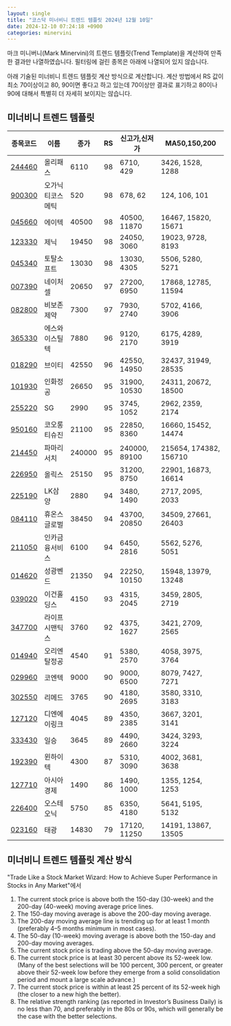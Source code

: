```yaml
---
layout: single
title: "코스닥 미너비니 트렌드 템플릿 2024년 12월 10일"
date: 2024-12-10 07:24:18 +0900
categories: minervini
---
```

마크 미니버니(Mark Minervini)의 트렌드 템플릿(Trend Template)을 계산하여 만족한 결과만 나열하였습니다. 필터링에 걸린 종목은 아래에 나열되어 있지 않습니다.

아래 기술된 미너비니 트렌드 템플릿 계산 방식으로 계산합니다. 계산 방법에서 RS 값이 최소 70이상이고 80, 90이면 좋다고 하고 있는데 70이상만 결과로 표기하고 80이나 90에 대해서 특별히 더 자세히 보이지는 않습니다.

## 미너비니 트렌드 템플릿

|종목코드|이름|종가|RS|신고가,신저가|MA50,150,200|
|------|---|---|--|---------|------------|
|[244460](https://finance.daum.net/quotes/A244460)|올리패스|6110|98|6710, 429|3426, 1528, 1288|
|[900300](https://finance.daum.net/quotes/A900300)|오가닉티코스메틱|520|98|678, 62|124, 106, 101|
|[045660](https://finance.daum.net/quotes/A045660)|에이텍|40500|98|40500, 11870|16467, 15820, 15671|
|[123330](https://finance.daum.net/quotes/A123330)|제닉|19450|98|24050, 3060|19023, 9728, 8193|
|[045340](https://finance.daum.net/quotes/A045340)|토탈소프트|13030|98|13030, 4305|5506, 5280, 5271|
|[007390](https://finance.daum.net/quotes/A007390)|네이처셀|20650|97|27200, 6950|17868, 12785, 11594|
|[082800](https://finance.daum.net/quotes/A082800)|비보존 제약|7300|97|7930, 2740|5702, 4166, 3906|
|[365330](https://finance.daum.net/quotes/A365330)|에스와이스틸텍|7880|96|9120, 2170|6175, 4289, 3919|
|[018290](https://finance.daum.net/quotes/A018290)|브이티|42550|96|42550, 14950|32437, 31949, 28535|
|[101930](https://finance.daum.net/quotes/A101930)|인화정공|26650|95|31900, 10530|24311, 20672, 18500|
|[255220](https://finance.daum.net/quotes/A255220)|SG|2990|95|3745, 1052|2962, 2359, 2174|
|[950160](https://finance.daum.net/quotes/A950160)|코오롱티슈진|21100|95|22850, 8360|16660, 15452, 14474|
|[214450](https://finance.daum.net/quotes/A214450)|파마리서치|240000|95|240000, 89100|215654, 174382, 156710|
|[226950](https://finance.daum.net/quotes/A226950)|올릭스|25150|95|31200, 8750|22901, 16873, 16614|
|[225190](https://finance.daum.net/quotes/A225190)|LK삼양|2880|94|3480, 1490|2717, 2095, 2033|
|[084110](https://finance.daum.net/quotes/A084110)|휴온스글로벌|38450|94|43700, 20850|34509, 27661, 26403|
|[211050](https://finance.daum.net/quotes/A211050)|인카금융서비스|6100|94|6450, 2816|5562, 5276, 5051|
|[014620](https://finance.daum.net/quotes/A014620)|성광벤드|21350|94|22250, 10150|15948, 13979, 13248|
|[039020](https://finance.daum.net/quotes/A039020)|이건홀딩스|4150|93|4315, 2045|3459, 2805, 2719|
|[347700](https://finance.daum.net/quotes/A347700)|라이프시맨틱스|3760|92|4375, 1627|3421, 2709, 2565|
|[014940](https://finance.daum.net/quotes/A014940)|오리엔탈정공|4540|91|5380, 2570|4058, 3975, 3764|
|[029960](https://finance.daum.net/quotes/A029960)|코엔텍|9000|90|9000, 6500|8079, 7427, 7271|
|[302550](https://finance.daum.net/quotes/A302550)|리메드|3765|90|4180, 2695|3580, 3310, 3183|
|[127120](https://finance.daum.net/quotes/A127120)|디엔에이링크|4045|89|4350, 2385|3667, 3201, 3141|
|[333430](https://finance.daum.net/quotes/A333430)|일승|3645|89|4490, 2660|3424, 3293, 3224|
|[192390](https://finance.daum.net/quotes/A192390)|윈하이텍|4300|87|5310, 3090|4002, 3681, 3638|
|[127710](https://finance.daum.net/quotes/A127710)|아시아경제|1490|86|1490, 1000|1355, 1254, 1253|
|[226400](https://finance.daum.net/quotes/A226400)|오스테오닉|5750|85|6350, 4180|5641, 5195, 5132|
|[023160](https://finance.daum.net/quotes/A023160)|태광|14830|79|17120, 11250|14191, 13867, 13505|

## 미너비니 트렌드 템플릿 계산 방식

"Trade Like a Stock Market Wizard: How to Achieve Super Performance in Stocks in Any Market"에서

 1. The current stock price is above both the 150-day (30-week) and the 200-day (40-week) moving average price lines.
 1. The 150-day moving average is above the 200-day moving average.
 1. The 200-day moving average line is trending up for at least 1 month (preferably 4–5 months minimum in most cases).
 1. The 50-day (10-week) moving average is above both the 150-day and 200-day moving averages.
 1. The current stock price is trading above the 50-day moving average.
 1. The current stock price is at least 30 percent above its 52-week low. (Many of the best selections will be 100 percent, 300 percent, or greater above their 52-week low before they emerge from a solid consolidation period and mount a large scale advance.)
 1. The current stock price is within at least 25 percent of its 52-week high (the closer to a new high the better).
 1. The relative strength ranking (as reported in Investor’s Business Daily) is no less than 70, and preferably in the 80s or 90s, which will generally be the case with the better selections.
